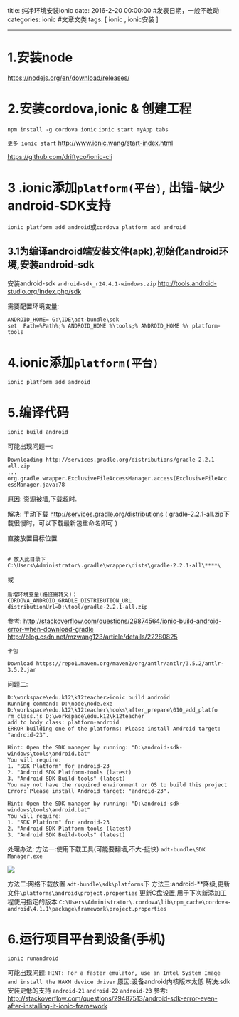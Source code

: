 title: 纯净环境安装ionic
date: 2016-2-20 00:00:00 #发表日期，一般不改动
categories:  ionic  #文章文类
tags: [ ionic ,  ionic安装 ]


---

# 1.安装node

https://nodejs.org/en/download/releases/


#   2.安装cordova,ionic & 创建工程
`npm install -g cordova ionic`
`ionic start myApp tabs`


`更多 ionic start` 
http://www.ionic.wang/start-index.html

https://github.com/driftyco/ionic-cli



#  3 .ionic添加`platform(平台)`,  出错-缺少android-SDK支持

`ionic platform add android`或`cordova platform add android`


## 3.1为编译android端安装文件(apk),初始化android环境,安装android-sdk
安装android-sdk `android-sdk_r24.4.1-windows.zip`
http://tools.android-studio.org/index.php/sdk


需要配置环境变量:
```
ANDROID_HOME= G:\IDE\adt-bundle\sdk
set  Path=%Path%;% ANDROID_HOME %\tools;% ANDROID_HOME %\ platform-tools
```


# 4.ionic添加`platform(平台)`

`ionic platform add android`



#   5.编译代码
`ionic build android`


可能出现问题一:
```
Downloading http://services.gradle.org/distributions/gradle-2.2.1-all.zip
...
org.gradle.wrapper.ExclusiveFileAccessManager.access(ExclusiveFileAcc essManager.java:78
```


原因: 资源被墙,下载超时.

解决: 手动下载
http://services.gradle.org/distributions
( gradle-2.2.1-all.zip下载很慢时，可以下载最新包重命名即可 )


直接放置目标位置
```

# 放入此目录下
C:\Users\Administrator\.gradle\wrapper\dists\gradle-2.2.1-all\****\

```
或
```
新增环境变量(路径需转义)：
CORDOVA_ANDROID_GRADLE_DISTRIBUTION_URL
distributionUrl=D:\tool/gradle-2.2.1-all.zip
```
参考:
http://stackoverflow.com/questions/29874564/ionic-build-android-error-when-download-gradle
http://blog.csdn.net/mzwang123/article/details/22280825


`卡包`
```
Download https://repo1.maven.org/maven2/org/antlr/antlr/3.5.2/antlr-3.5.2.jar

```




问题二:
```
D:\workspace\edu.k12\k12teacher>ionic build android
Running command: D:\node\node.exe D:\workspace\edu.k12\k12teacher\hooks\after_prepare\010_add_platfo
rm_class.js D:\workspace\edu.k12\k12teacher
add to body class: platform-android
ERROR building one of the platforms: Please install Android target: "android-23".
 
Hint: Open the SDK manager by running: "D:\android-sdk-windows\tools\android.bat"
You will require:
1. "SDK Platform" for android-23
2. "Android SDK Platform-tools (latest)
3. "Android SDK Build-tools" (latest)
You may not have the required environment or OS to build this project
Error: Please install Android target: "android-23".
 
Hint: Open the SDK manager by running: "D:\android-sdk-windows\tools\android.bat"
You will require:
1. "SDK Platform" for android-23
2. "Android SDK Platform-tools (latest)
3. "Android SDK Build-tools" (latest)
```
处理办法:
方法一:使用下载工具(可能要翻墙,不大-挺快) `adt-bundle\SDK Manager.exe`

![]( http://7xnbs3.com1.z0.glb.clouddn.com/17-8-12/89742526.jpg)


方法二:网络下载放置 `adt-bundle\sdk\platforms`下
方法三:android-**降级,更新文件`\platforms\android\project.properties`
更新C盘设置,用于下次新添加工程使用指定的版本
`C:\Users\Administrator\.cordova\lib\npm_cache\cordova-android\4.1.1\package\framework\project.properties`



# 6.运行项目平台到设备(手机)
`ionic runandroid`



可能出现问题:
` HINT: For a faster emulator, use an Intel System Image and install the HAXM device driver `
原因:设备android内核版本太低
解决:sdk安装更低的支持 `android-21`  `android-22`  `android-23`
参考:
http://stackoverflow.com/questions/29487513/android-sdk-error-even-after-installing-it-ionic-framework



<!-- more -->
